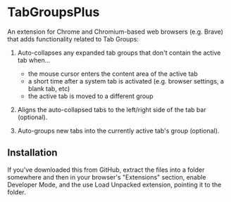 # TabGroupsPlus

An extension for Chrome and Chromium-based web browsers (e.g. Brave) that adds functionality related to Tab Groups:

1. Auto-collapses any expanded tab groups that don't contain the active tab when...
    - the mouse cursor enters the content area of the active tab
    - a short time after a system tab is activated (e.g. browser settings, a blank tab, etc)
    - the active tab is moved to a different group

2. Aligns the auto-collapsed tabs to the left/right side of the tab bar (optional).

3. Auto-groups new tabs into the currently active tab's group (optional).

## Installation

If you've downloaded this from GitHub, extract the files into a folder somewhere and then in
your browser's "Extensions" section, enable Developer Mode, and the use Load Unpacked extension,
pointing it to the folder.